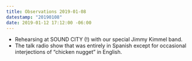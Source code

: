```yaml
---
title: Observations 2019-01-08
datestamp: "20190108"
date: 2019-01-12 17:12:00 -06:00
---
```


- Rehearsing at SOUND CITY (!) with our special Jimmy Kimmel band.
- The talk radio show that was entirely in Spanish except for occasional interjections of “chicken nugget” in English.
